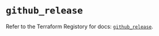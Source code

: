# `github_release`

Refer to the Terraform Registory for docs: [`github_release`](https://registry.terraform.io/providers/integrations/github/5.36.0/docs/resources/release).
